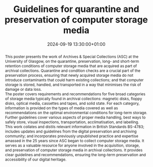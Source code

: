 ---
abstract: "This poster presents the work of Archives & Special Collections (ASC) at
  the University of Glasgow, on the quarantine, preservation, long- and short-term
  retention conditions of computer storage media that are acquired as part of archival
  collections. Quarantine and condition checks are a crucial part of the preservation
  process, ensuring that newly acquired storage media do not introduce contaminants
  that could harm existing collections; and that computer storage is stored, handled,
  and transported in a way that minimises the risk of damage or data loss.\n\nThe
  poster covers requirements and recommendations for five broad categories of storage
  media typically found in archival collections: magnetic disks, floppy disks, optical
  media, cassettes and tapes, and solid state. For each category, information is provided
  on the types of media covered as well as recommendations on the optimal environmental
  conditions for long-term storage. Further guidelines cover various aspects of proper
  media handling, best ways to safely store, visual inspections, transportation, acclimatisation,
  and labelling. \n\nThis work collates and distils relevant information in British
  Standards BS-4783; includes updates and guidelines from the digital preservation
  and archiving community; and incorporates previously unpublished practice and expertise
  amassed in the 25 years since ASC began to collect computer storage media. It serves
  as a valuable resource for anyone involved in the acquisition, storage, and preservation
  of computer storage media in archival collections. It provides clear guidelines
  and recommendations, ensuring the long-term preservation and accessibility of our
  digital heritage."
creators:
- Leo Konstantelos
date: 2024-09-19 13:30:00+01:00
document_url: https://drive.google.com/file/d/1Ry6b_C7J3QlZiNqyUeVwyVad3XGvJB2K/view?usp=drive_link
grand_parent: iPRES
institutions: []
keywords:
- approaches to preservation
- start 2 preserve
landing_page_url: https://zenodo.org/records/13748900
language: eng
layout: publication
license: Creative Commons Attribution Share-Alike 4.0 (CC-BY-SA-4.0)
notes_url: ''
parent: iPRES 2024
publication_type: poster
size: null
slides_url: ''
source_name: iPRES
stream_url: ''
title: Guidelines for quarantine and preservation of computer storage media
year: 2024
---